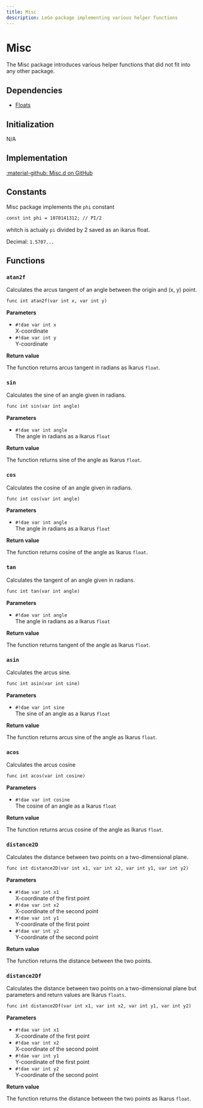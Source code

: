 ```yaml
---
title: Misc
description: LeGo package implementing various helper functions
---
```

# Misc
The Misc package introduces various helper functions that did not fit into any other package.

## Dependencies  

- [Floats](../../ikarus/floats.md)

## Initialization  
N/A

## Implementation
[:material-github: Misc.d on GitHub](https://github.com/Lehona/LeGo/blob/dev/Misc.d)

## Constants
Misc package implements the `phi` constant
```dae
const int phi = 1070141312; // PI/2
```
whitch is actualy `pi` divided by 2 saved as an ikarus float. 

Decimal: `1.5707...`

## Functions

### `atan2f`
Calculates the arcus tangent of an angle between the origin and (x, y) point.
```dae
func int atan2f(var int x, var int y)
```
**Parameters**

- `#!dae var int x`  
    X-coordinate
- `#!dae var int y`  
    Y-coordinate

**Return value**

The function returns arcus tangent in radians as Ikarus `float`.

### `sin`
Calculates the sine of an angle given in radians.
```dae
func int sin(var int angle)
```
**Parameters**

- `#!dae var int angle`  
    The angle in radians as a Ikarus `float`

**Return value**

The function returns sine of the angle as Ikarus `float`.

### `cos`
Calculates the cosine of an angle given in radians.
```dae
func int cos(var int angle)
```
**Parameters**

- `#!dae var int angle`  
    The angle in radians as a Ikarus `float`

**Return value**

The function returns cosine of the angle as Ikarus `float`.


### `tan`
Calculates the tangent of an angle given in radians.
```dae
func int tan(var int angle)
```
**Parameters**

- `#!dae var int angle`  
    The angle in radians as a Ikarus `float`

**Return value**

The function returns tangent of the angle as Ikarus `float`.

### `asin`
Calculates the arcus sine.
```dae
func int asin(var int sine)
```
**Parameters**

- `#!dae var int sine`  
    The sine of an angle as a Ikarus `float`

**Return value**

The function returns arcus sine of the angle as Ikarus `float`.

### `acos`
Calculates the arcus cosine
```dae
func int acos(var int cosine)
```
**Parameters**

- `#!dae var int cosine`  
    The cosine of an angle as a Ikarus `float`

**Return value**

The function returns arcus cosine of the angle as Ikarus `float`.


### `distance2D`
Calculates the distance between two points on a two-dimensional plane.
```dae
func int distance2D(var int x1, var int x2, var int y1, var int y2)
```
**Parameters**

- `#!dae var int x1`  
    X-coordinate of the first point
- `#!dae var int x2`  
    X-coordinate of the second point
- `#!dae var int y1`  
    Y-coordinate of the first point
- `#!dae var int y2`  
    Y-coordinate of the second point

**Return value**

The function returns the distance between the two points.

### `distance2Df`
Calculates the distance between two points on a two-dimensional plane but parameters and return values are Ikarus `floats`.
```dae
func int distance2Df(var int x1, var int x2, var int y1, var int y2)
```
**Parameters**

- `#!dae var int x1`  
    X-coordinate of the first point
- `#!dae var int x2`  
    X-coordinate of the second point
- `#!dae var int y1`  
    Y-coordinate of the first point
- `#!dae var int y2`  
    Y-coordinate of the second point

**Return value**

The function returns the distance between the two points as Ikarus `float`.

